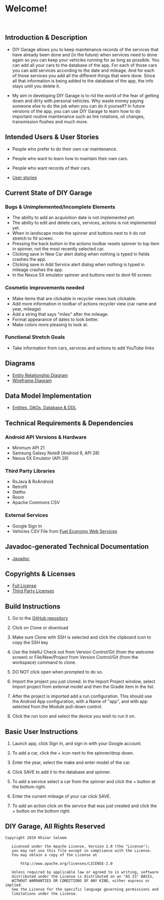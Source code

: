 # Welcome!

<br/>

## Introduction &amp; Description

* DIY Garage allows you to keep maintenance records of the services that have already been done and (in the future)
when services need to done again so you can keep your vehicles running for as long as possible. You can add all your cars 
to the database of the app. For each of those cars you can add services according to the date and mileage. And for
each of those services you add all the different things that were done. Since all that information is being added to the
database of the app, the info stays until you delete it. 

* My aim in developing DIY Garage is to rid the world of the fear of getting down and dirty with 
personal vehicles. Why waste money paying someone else to do the job when you can do it yourself?
In future versions of the app, you can use DIY Garage to learn how to do important routine
maintenance such as tire rotations, oil changes, transmission flushes and much more. 



## Intended Users &amp; User Stories

* People who prefer to do their own car maintenance. 
* People who want to learn how to maintain their own cars.
* People who want records of their cars.

* [User stories](docs/user-stories.md)

## Current State of DIY Garage

### Bugs &amp; Unimplemented/Incomplete Elements

* The ability to add an acquisition date is not implemented yet.
* The ability to edit and delete cars, services, actions is not implemented yet.
* When in landscape mode the spinner and buttons next to it do not stretch to fill screen.
* Pressing the back button in the actions toolbar resets spinner to top item in spinner, 
not the most recently selected car.
* Clicking save in New Car alert dialog when nothing is typed in fields crashes the app.
* Clicking save in Add Service alert dialog when nothing is typed in mileage crashes the app.
* In the Nexus 5X emulator spinner and buttons next to dont fill screen.

### Cosmetic improvements needed

* Make items that are clickable in recycler views look clickable.
* Add more information in toolbar of actions recycler view (car name and year, mileage)
* Add a string that says "miles" after the mileage.
* Format appearance of dates to look better.
* Make colors more pleasing to look at.

### Functional Stretch Goals

* Take information from cars, services and actions to add YouTube links

## Diagrams

* [Entity Relationship Diagram](docs/erd.md)
* [Wireframe Diagram](docs/wireframe.md)

## Data Model Implementation 

* [Entities, DAOs, Database &amp; DDL](docs/datamodelimpl.md)

## Technical Requirements &amp; Dependencies

### Android API Versions &amp; Hardware

* Minimum API 21
* Samsung Galaxy Note8 (Android 9, API 28)
* Nexus 5X Emulator (API 28)

### Third Party Libraries

* RxJava &amp; RxAndroid
* Retrofit
* Stetho
* Room
* Apache Commons CSV

### External Services

* Google Sign In
* Vehicles CSV File from [Fuel Economy Web Services](https://www.fueleconomy.gov/feg/ws/index.shtml)

## Javadoc-generated Technical Documentation

* [Javadoc](docs/api/overview-summary.html)

## Copyrights &amp; Licenses

* [Full License](docs/license.md)
* [Third Party Licenses](docs/license-info.md)

## Build Instructions 

1. Go to the [GitHub repository](https://github.com/khizar-saleem/diy-garage)

2. Click on Clone or download

3. Make sure Clone with SSH is selected and click the clipboard icon to copy the SSH key

4. Use the IntelliJ Check out from Version Control/Git (from the welcome screen) or File/New/Project from Version Control/Git (from the workspace) command to clone.
  
5. DO NOT click open when prompted to do so.

6. Import the project you just cloned. In the Import Project window, select Import project from external model and then the Gradle item in the list.

7. After the project is imported add a run configuration. This should use the Android App configuration, with a Name of "app", and with app selected from the Module pull-down control.

8. Click the run icon and select the device you wish to run it on.

## Basic User Instructions

1. Launch app, click Sign In, and sign in with your Google account.

2. To add a car, click the + icon next to the spinner/drop down.

3. Enter the year, select the make and enter model of the car.

4. Click SAVE to add it to the database and spinner.

5. To add a service select a car from the spinner and click the + button at the bottom right.

6. Enter the current mileage of your car click SAVE.

7. To add an action click on the service that was just created and click the + button on the bottom right.

## DIY Garage, All Rights Reserved
```text
Copyright 2019 Khizar Saleem

   Licensed under the Apache License, Version 2.0 (the "License");
   you may not use this file except in compliance with the License.
   You may obtain a copy of the License at

       http://www.apache.org/licenses/LICENSE-2.0

   Unless required by applicable law or agreed to in writing, software
   distributed under the License is distributed on an "AS IS" BASIS,
   WITHOUT WARRANTIES OR CONDITIONS OF ANY KIND, either express or implied.
   See the License for the specific language governing permissions and
   limitations under the License.
```
